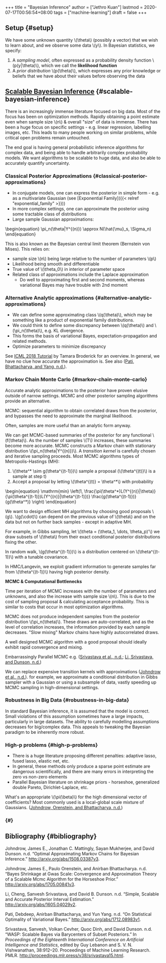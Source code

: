 +++
title = "Bayesian Inference"
author = ["Jethro Kuan"]
lastmod = 2020-07-17T00:56:54+08:00
tags = ["machine-learning"]
draft = false
+++

## Setup {#setup}

We have some unknown quantity \\(\theta\\) (possibly a vector) that we
wish to learn about, and we observe some data \\(y\\). In Bayesian
statistics, we specify:

1.  A _sampling model_, often expressed as a probability density
    function \\(p(y|\theta)\\), which we call the **likelihood function**
2.  A _prior distribution_ \\(p(\theta)\\), which expresses any prior
    knowledge or beliefs that we have about their values before
    observing the data

## [Scalable Bayesian Inference](https://videoken.com/embed/0HXpnG%5FWnlI) {#scalable-bayesian-inference}

There is an increasingly immense literature focused on big data. Most
of the focus has been on optimization methods. Rapidly obtaining a
point estimate even when sample size \\(n\\) & overall "size" of data is
immense. There has been a huge focus on specific settings - e.g.
linear regression, labelling images, etc. This leads to many people
working on similar problems, while critical open problems remain
untouched.

The end goal is having general probabilistic inference algorithms for
complex data, and being able to handle arbitrarily complex probability models.
We want algorithms to be scalable to huge data, and also be able to
accurately quantify uncertainty.

### Classical Posterior Approximations {#classical-posterior-approximations}

- In conjugate models, one can express the posterior in simple form -
  e.g. as a multivariate Gaussian (see [Exponential Family]({{< relref "exponential_family" >}}))
- In more complex settings, one can approximate the posterior using
  some tractable class of distributions
- Large sample Gaussian approximations:

\begin{equation}
\pi_n(\theta|Y^{(n)}) \approx N(\hat{\mu}\_s, \Sigma_n)
\end{equation}

This is also known as the Bayesian central limit theorem (Bernstein
von Mises). This relies on:

- sample size \\(n\\) being large relative to the number of parameters
  \\(p\\)
- Likelihood being smooth and differentiable
- True value of \\(\theta_0\\) in interior of parameter space
- Related class of approximations include the Laplace approximation
  - Do well to approximating first and second moments, whereas
    variational Bayes may have trouble with 2nd moment

### Alternative Analytic approximations {#alternative-analytic-approximations}

- We can define some approximating class \\(q(\theta)\\), which may be
  something like a product of exponential family distributions.
- We could think to define some discrepancy between \\(q(\theta)\\) and
  \\(\pi_n(\theta)\\), e.g. KL divergence.
- This forms the basis of variational Bayes, expectation-propagation
  and related methods.
- Optimize parameters to minimize discrepancy

See [ICML 2018 Tutorial](http://www.tamarabroderick.com/tutorial%5F2018%5Ficml.html) by Tamara Broderick for an overview. In
general, we have no clue how accurate the approximation is. See also
([Pati, Bhattacharya, and Yang, n.d.](#orgb010328)).

### Markov Chain Monte Carlo {#markov-chain-monte-carlo}

Accurate analytic approximations to the posterior have proven elusive
outside of narrow settings. MCMC and other posterior sampling
algorithms provide an alternative.

MCMC: sequential algorithm to obtain correlated draws from the
posterior, and bypasses the need to approximate the marginal
likelihood.

Often, samples are more useful than an analytic form anyway.

We can get MCMC-based summaries of the posterior for any functional
\\(f(\theta)\\). As the number of samples \\(T\\) increases, these summaries
become more accurate. MCMC constructs a Markov chain with stationary
distribution \\(\pi_n(\theta|Y^{(n)})\\). A _transition kernel_ is carefully
chosen and iterative sampling proceeds. Most MCMC algorithms types of
Metropolis-Hastings (MH):

1.  \\(\theta^\* \sim g(\theta^{(t-1)})\\) sample a proposal
    (\\(\theta^{(t)}\\) is a sample at step t)
2.  Accept a proposal by letting \\(\theta^{(t)} = \theta^\*\\) with
    probability

\begin{equation}
\mathrm{min} \left(1, \frac{\pi(\theta^\*)L(Y^{(n)}|\theta)}{\pi(\theta^{(t-1)})L(Y^{(n)}|\theta^{(t-1)})} \frac{g(\theta^{(t-1)})}{g(\theta^\*)} \right)
\end{equation}

We want to design efficient MH algorithms by choosing good proposals
\\(g\\). \\(g(\cdot)\\) can depend on the previous value of \\(\theta\\) and on
the data but not on further back samples - except in adaptive MH.

For example, in Gibbs sampling, let \\(\theta = (\theta_1, \dots,
\theta_p)'\\) we draw subsets of \\(\theta\\) from their exact conditional
posterior distributions fixing the other.

In random walk, \\(g(\theta^{(t-1)})\\) is a distribution centered on
\\(\theta^{(t-1)}\\) with a tunable covariance.

In HMC/Langevin, we exploit gradient information to generate samples
far from \\(\theta^{(t-1)}\\) having high posterior density.

**MCMC & Computational Bottlenecks**

Time per iteration of MCMC increases with the number of parameters and
unknowns, and also the increase with sample size \\(n\\). This is due to
the cost of sampling proposal & calculating acceptance probability.
This is similar to costs that occur in most optimization algorithms.

MCMC does not produce independent samples from the posterior
distribution \\(\pi_n(\theta)\\). These draws are auto-correlated, and as the
level of correlation increases, the information provided by each
sample decreases. "Slow mixing" Markov chains have highly
autocorrelated draws.

A well designed MCMC algorithm with a good proposal should ideally
exhibit rapid convergence and mixing.

Embarrassingly Parallel MCMC e.g. ([Srivastava et al., n.d.](#orgb9faf9c); [Li, Srivastava, and Dunson, n.d.](#orgdf1e270))

We can replace expensive transition kernels with approximations ([Johndrow et al., n.d.](#org0dc4478)). for
example, we approximate a conditional distribution in Gibbs sampler
with a Gaussian or using a subsample of data, vastly speeding up MCMC
sampling in high-dimensional settings.

### Robustness in Big Data {#robustness-in-big-data}

In standard Bayesian inference, it is assumed that the model is
correct. Small violations of this assumption sometimes have a large
impacts, particularly in large datasets. The ability to carefully
modelling assumptions decreases for big/complex data. This appeals to
tweaking the Bayesian paradigm to be inherently more robust.

### High-p problems {#high-p-problems}

- There is a huge literature proposing different penalties: adaptive
  lasso, fused lasso, elastic net, etc.
- In general, these methods only produce a sparse point estimate are
  dangerous scientifically, and there are many errors in interpreting
  the zero vs non-zero elements
- Parallel Bayesian literature on shrinkage priors - horseshoe,
  generalized double Pareto, Dirichlet-Laplace, etc.

What's an appropriate \\(\pi(\beta)\\) for the high dimensional vector of
coefficients? Most commonly used is a local-global scale mixture of
Gaussians. ([Johndrow, Orenstein, and Bhattacharya, n.d.](#org2a558c9))

### {#}

## Bibliography {#bibliography}

<a id="org0dc4478"></a>Johndrow, James E., Jonathan C. Mattingly, Sayan Mukherjee, and David Dunson. n.d. “Optimal Approximating Markov Chains for Bayesian Inference.” <http://arxiv.org/abs/1508.03387v3>.

<a id="org2a558c9"></a>Johndrow, James E., Paulo Orenstein, and Anirban Bhattacharya. n.d. “Bayes Shrinkage at Gwas Scale: Convergence and Approximation Theory of a Scalable Mcmc Algorithm for the Horseshoe Prior.” <http://arxiv.org/abs/1705.00841v3>.

<a id="orgdf1e270"></a>Li, Cheng, Sanvesh Srivastava, and David B. Dunson. n.d. “Simple, Scalable and Accurate Posterior Interval Estimation.” <http://arxiv.org/abs/1605.04029v2>.

<a id="orgb010328"></a>Pati, Debdeep, Anirban Bhattacharya, and Yun Yang. n.d. “On Statistical Optimality of Variational Bayes.” <http://arxiv.org/abs/1712.08983v1>.

<a id="orgb9faf9c"></a>Srivastava, Sanvesh, Volkan Cevher, Quoc Dinh, and David Dunson. n.d. “WASP: Scalable Bayes via Barycenters of Subset Posteriors.” In _Proceedings of the Eighteenth International Conference on Artificial Intelligence and Statistics_, edited by Guy Lebanon and S. V. N. Vishwanathan, 38:912–20. Proceedings of Machine Learning Research. PMLR. <http://proceedings.mlr.press/v38/srivastava15.html>.

